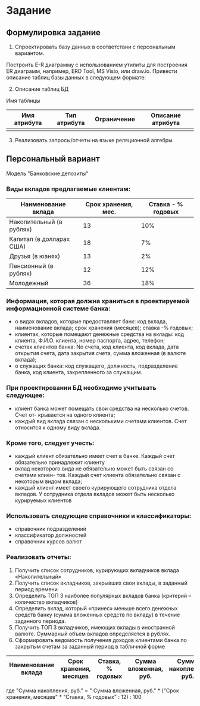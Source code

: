 # Задание

## Формулировка задание

1. Спроектировать базу данных в соответствии с персональным вариантом.

Построить E-R диаграмму с использованием утилиты для построения ER диаграмм, например, ERD Tool, MS Visio, или draw.io.
Привести описание таблиц базы данных в следующем формате:

2. Описание таблиц БД

Имя таблицы

| Имя атрибута | Тип атрибута | Ограничение | Описание атрибута |
|--------------|--------------|-------------|-------------------|
|              |              |             |                   |

3. Реализовать запросы/отчеты на языке реляционной алгебры.

## Персональный вариант

Модель "Банковские депозиты"

### Виды вкладов предлагаемые клиентам:

| Наименование вклада      | Срок хранения, мес. | Ставка - % годовых |
|--------------------------|---------------------|--------------------|
| Накопительный (в рублях) | 13                  | 10%                |
| Капитал (в долларах США) | 18                  | 7%                 |
| Друзья (в юанях)         | 13                  | 2%                 |
| Пенсионный (в рублях)    | 12                  | 12%                |
| Молодежный               | 36                  | 18%                |

### Информация, которая должна храниться в проектируемой информационной системе банка:

- о видах вкладов, которые предоставляет банк: код вклада, наименование
  вклада; срок хранения (месяцев); ставка -% годовых;
- клиентах, которые помещают денежные средства на вклады: код клиента,
  Ф.И.О. клиента, номер паспорта, адрес, телефон;
- счетах клиентов банка: No счета, код клиента, код вклада, дата открытия счета,
  дата закрытия счета, сумма вложенная (в валюте вклада);
- о служащих банка: код служащего, должность, подразделение банка, код клиента, закрепленного за служащим.

### При проектировании БД необходимо учитывать следующее:

- клиент банка может помещать свои средства на несколько счетов. Счет от-
  крывается на одного клиента;
- каждый вид вклада связан с несколькими счетами клиентов. Счет
  относится к одному виду вклада.

### Кроме того, следует учесть:

- каждый клиент обязательно имеет счет в банке. Каждый счет обязательно
  принадлежит клиенту
- вклад некоторого вида не обязательно может быть связан со счетами клиен-
  тов. Каждый счет клиента обязательно связан с некоторым видом вклада;
- каждый клиент имеет своего курирующего сотрудника отдела вкладов. У сотрудника отдела вкладов может быть несколько
  курируемых клиентов

### Использовать следующие справочники и классификаторы:

- справочник подразделений
- классификатор должностей
- справочник курсов валют

### Реализовать отчеты:

1. Получить список сотрудников, курирующих вкладчиков вклада
   «Накопительный»
2. Получить список вкладчиков, закрывших свои вклады, в заданный период
   времени
3. Определить ТОП 3 наиболее популярных вкладов банка (критерий –
   количество вкладчиков)
4. Определить вклад, который «принес» меньше всего денежных средств
   банку (сумма вложенных средств по вкладу) в течение заданного периода.
5. Получить ТОП 3 вкладчиков, имеющих вклады в иностранной валюте.
   Суммарный объем вкладов определяется в рублях.
6. Сформировать ведомость получения доходов клиентами банка
   по закрытым счетам за заданный период в табличной форме

| Наименование вклада | Срок хранения, месяцев | Ставка, % годовых | Сумма вложенная, руб. | Сумма накопления, руб. |
|---------------------|------------------------|-------------------|-----------------------|------------------------|

где "Сумма накопления, руб." = " Сумма вложенная, руб." * ("Срок хранения, месяцев" * "Ставка, % годовых" : 12) : 100
